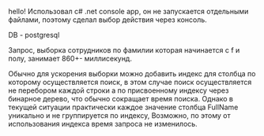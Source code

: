hello!
Использовал c# .net console app, он не запускается отдельными файлами, поэтому 
сделал выбор действия через консоль.

DB - postgresql

Запрос, выборка сотрудников по фамилии которая начинается с f и полу, занимает 860+- миллисекунд.

Обычно для ускорения выборки можно добавить индекс для столбца по которому осуществляется поиск,
в этом случае поиск осуществляется не перебором каждой строки
а по присвоенному индексу через бинарное дерево, что обычно сокращает время поиска.
Однако в текущей ситуации практически каждое значение столбца FullName уникально и не группируется по индексу, 
Возможно, по этому от использования индекса время запроса не изменилось.
